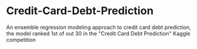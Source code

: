 # Credit-Card-Debt-Prediction
An ensemble regression modeling approach to credit card debt prediction, the model ranked 1st of out 30 in the  "Credit Card Debt Prediction" Kaggle competition
